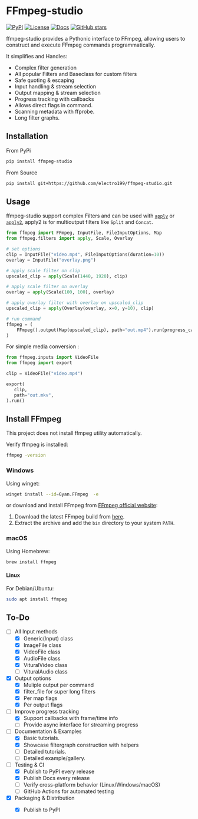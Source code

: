 # FFmpeg-studio

[![PyPI](https://img.shields.io/pypi/v/ffmpeg-studio?color=blue&label=PyPI)](https://pypi.org/project/ffmpeg-studio/)
[![License](https://img.shields.io/github/license/electro199/ffmpeg-studio)](LICENSE)
[![Docs](https://img.shields.io/badge/📚_Documentation-online-blue)](https://electro199.github.io/ffmpeg-studio/)
[![GitHub stars](https://img.shields.io/github/stars/electro199/ffmpeg-studio?style=social)](https://github.com/electro199/ffmpeg-studio/stargazers)

ffmpeg-studio provides a Pythonic interface to FFmpeg, allowing users to construct and execute FFmpeg commands programmatically.

It simplifies and Handles:

- Complex filter generation
- All popular Filters and Baseclass for custom filters
- Safe quoting & escaping
- Input handling & stream selection
- Output mapping & stream selection
- Progress tracking with callbacks
- Allows direct flags in command.
- Scanning metadata with ffprobe.
- Long filter graphs.

## Installation

From PyPi

```sh
pip install ffmpeg-studio
```

From Source

```sh
pip install git+https://github.com/electro199/ffmpeg-studio.git
```

## Usage

ffmpeg-studio support complex Filters and can be used with [`apply`](https://electro199.github.io/ffmpeg-studio/api/#ffmpeg.filters.apply) or [`apply2`](https://electro199.github.io/ffmpeg-studio/api/#ffmpeg.filters.apply2), apply2 is for multioutput filters like `Split` and `Concat`.

```py
from ffmpeg import FFmpeg, InputFile, FileInputOptions, Map
from ffmpeg.filters import apply, Scale, Overlay

# set options
clip = InputFile("video.mp4", FileInputOptions(duration=10))
overlay = InputFile("overlay.png")

# apply scale filter on clip
upscaled_clip = apply(Scale(1440, 1920), clip)

# apply scale filter on overlay
overlay = apply(Scale(100, 100), overlay)

# apply overlay filter with overlay on upscaled_clip
upscaled_clip = apply(Overlay(overlay, x=0, y=10), clip)

# run command
ffmpeg = (
    FFmpeg().output(Map(upscaled_clip), path="out.mp4").run(progress_callback=print)
)
```

For simple media conversion :

```py
from ffmpeg.inputs import VideoFile
from ffmpeg import export

clip = VideoFile("video.mp4")

export(
   clip,
   path="out.mkv",
).run()

```

## Install FFmpeg

This project does not install ffmpeg utility automatically.

Verify ffmpeg is installed:

```sh
ffmpeg -version
```


### Windows

Using winget:

```sh
winget install --id=Gyan.FFmpeg  -e
```

or download and install FFmpeg from [FFmpeg official website](https://ffmpeg.org/download.html):

1. Download the latest FFmpeg build from [here](https://www.gyan.dev/ffmpeg/builds/).
2. Extract the archive and add the `bin` directory to your system `PATH`.

### macOS

Using Homebrew:

```sh
brew install ffmpeg
```

#### Linux

For Debian/Ubuntu:

```sh
sudo apt install ffmpeg
```

## To-Do

- [ ] All Input methods
  - [x] Generic(Input) class
  - [x] ImageFile class
  - [x] VideoFile class
  - [x] AudioFile class
  - [x] VituralVideo class
  - [ ] VituralAudio class

- [x] Output options
  - [x] Muliple output per command
  - [x] filter_file for super long filters
  - [x] Per map flags
  - [x] Per output flags

- [ ] Improve progress tracking  
  - [x] Support callbacks with frame/time info  
  - [ ] Provide async interface for streaming progress

- [ ] Documentation & Examples  
  - [x] Basic tutorials.
  - [x] Showcase filtergraph construction with helpers  
  - [ ] Detailed tutorials.
  - [ ] Detailed example/gallery.

- [ ] Testing & CI  
  - [x] Publish to PyPI  every release
  - [x] Publish Docs  every release
  - [ ] Verify cross-platform behavior (Linux/Windows/macOS)  
  - [ ] GitHub Actions for automated testing

- [x] Packaging & Distribution  
  - [x] Publish to PyPI  

